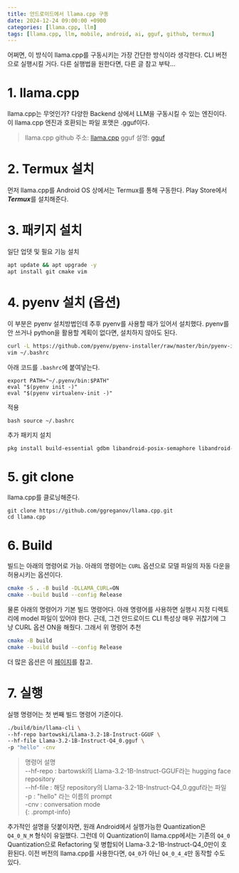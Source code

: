 ```yaml
---
title: 안드로이드에서 llama.cpp 구동
date: 2024-12-24 09:00:00 +0900
categories: [llama.cpp, llm]
tags: [llama.cpp, llm, mobile, android, ai, gguf, github, termux]
---
```


어쩌면, 이 방식이 llama.cpp를 구동시키는 가장 간단한 방식이라 생각한다. CLI 버전으로 실행시킬 거다. 다른 실행법을 원한다면, 다른 글 참고 부탁...

# 1. llama.cpp

llama.cpp는 무엇인가? 다양한 Backend 상에서 LLM을 구동시킬 수 있는 엔진이다. 이 llama.cpp 엔진과 호환되는 파일 포맷은 .gguf이다.
> llama.cpp github 주소: [llama.cpp](https://github.com/ggerganov/llama.cpp) 
> gguf 설명: [gguf](https://huggingface.co/docs/hub/en/gguf)

# 2. Termux 설치

먼저 llama.cpp를 Android OS 상에서는 Termux를 통해 구동한다. Play Store에서 ***Termux***를 설치해준다.


# 3. 패키지 설치

일단 업뎃 및 필요 기능 설치

```bash
apt update && apt upgrade -y
apt install git cmake vim
```

# 4. pyenv 설치 (옵션)

이 부분은 pyenv 설치방법인데 추후 pyenv를 사용할 때가 있어서 설치했다. pyenv를 안 쓰거나 python을 활용할 계획이 없다면, 설치하지 않아도 된다.

```bash
curl -L https://github.com/pyenv/pyenv-installer/raw/master/bin/pyenv-installer | bash
vim ~/.bashrc
```

아래 코드를 `.bashrc`에 붙여넣는다.

```
export PATH="~/.pyenv/bin:$PATH"
eval "$(pyenv init -)"
eval "$(pyenv virtualenv-init -)" 
```

적용

``bash
source ~/.bashrc
``

추가 패키지 설치

```bash
pkg install build-essential gdbm libandroid-posix-semaphore libandroid-support libbz2 libcrypt libexpat libffi liblzma libsqlite ncurses ncurses-ui-libs openssl readline zlib
```

# 5. git clone

llama.cpp를 클로닝해준다.

```
git clone https://github.com/ggreganov/llama.cpp.git
cd llama.cpp
```

# 6. Build

빌드는 아래의 명령어로 가능. 아래의 명령어는 `CURL` 옵션으로 모델 파일의 자동 다운을 허용시키는 옵션이다. 

```bash
cmake -S . -B build -DLLAMA_CURL=ON
cmake --build build --config Release
```

물론 아래의 명령어가 기본 빌드 명령어다. 아래 명령어를 사용하면 실행시 지정 디렉토리에 model 파일이 있어야 한다. 근데, 그건 안드로이드 CLI 특성상 매우 귀찮기에 그냥 CURL 옵션 ON을 해줬다. 그래서 위 명령어 추천

```bash
cmake -B build
cmake --build build --config Release
```

더 많은 옵션은 이 [페이지](https://github.com/ggerganov/llama.cpp/blob/master/docs/master/docs/build.md)를 참고.

# 7. 실행

실행 명령어는 첫 번째 빌드 명령어 기준이다.

```bash
./build/bin/llama-cli \
--hf-repo bartowski/Llama-3.2-1B-Instruct-GGUF \
--hf-file Llama-3.2-1B-Instruct-Q4_0.gguf \
-p "hello" -cnv
```

> 명령어 설명 \
> --hf-repo : bartowski의 Llama-3.2-1B-Instruct-GGUF라는 hugging face repository \
> --hf-file : 해당 repository의 Llama-3.2-1B-Instruct-Q4_0.gguf라는 파일 \
> -p : "hello" 라는 이름의 prompt \
> -cnv : conversation mode \
{: .prompt-info}

추가적인 설명을 덧붙이자면, 원래 Android에서 실행가능한 Quantization은 `Q4_0_N_M` 형식이 유일했다. 그런데 이 Quantization이 llama.cpp에서는 기존의 `Q4_0` Quantization으로 Refactoring 및 병합되어 Llama-3.2-1B-Instruct-Q4_0만이 호환된다. 이전 버전의 llama.cpp를 사용한다면, `Q4_0`가 아닌 `Q4_0_4_4`만 동작할 수도 있다.